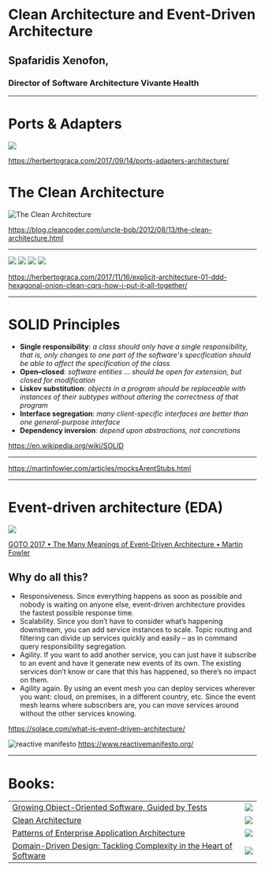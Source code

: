 # Clean Architecture and Event-Driven Architecture
## Spafaridis Xenofon,
### Director of Software Architecture Vivante Health


----

# Ports & Adapters
![](https://herbertograca.files.wordpress.com/2017/03/hexagonal-arch-5-traditional2.png?w=415)

https://herbertograca.com/2017/09/14/ports-adapters-architecture/

# The Clean Architecture
![The Clean Architecture](https://blog.cleancoder.com/uncle-bob/images/2012-08-13-the-clean-architecture/CleanArchitecture.jpg)

https://blog.cleancoder.com/uncle-bob/2012/08/13/the-clean-architecture.html


----

![](https://herbertograca.files.wordpress.com/2018/11/020-explicit-architecture-svg.png?w=1100)
![](https://herbertograca.files.wordpress.com/2018/11/040-explicit-architecture-svg.png?w=1100)
![](https://herbertograca.files.wordpress.com/2018/11/060-explicit-architecture-svg.png?w=1100)
![](https://herbertograca.files.wordpress.com/2018/11/070-explicit-architecture-svg.png?w=1100)

https://herbertograca.com/2017/11/16/explicit-architecture-01-ddd-hexagonal-onion-clean-cqrs-how-i-put-it-all-together/

----

# SOLID Principles

- **Single responsibility**: *a class should only have a single responsibility, that is, only changes to one part of the software's specification should be able to affect the specification of the class*
- **Open–closed**: *software entities ... should be open for extension, but closed for modification*
- **Liskov substitution**: *objects in a program should be replaceable with instances of their subtypes without altering the correctness of that program*
- **Interface segregation**: *many client-specific interfaces are better than one general-purpose interface*
- **Dependency inversion**: *depend upon abstractions, not concretions*

https://en.wikipedia.org/wiki/SOLID

----

https://martinfowler.com/articles/mocksArentStubs.html

----

# Event-driven architecture (EDA)

![](https://chrisrichardson.net/i/sagas/Create_Order_Saga.png)

[GOTO 2017 • The Many Meanings of Event-Driven Architecture • Martin Fowler](https://www.youtube.com/watch?v=STKCRSUsyP0)

## Why do all this?

- Responsiveness. Since everything happens as soon as possible and nobody is waiting on anyone else, event-driven architecture provides the fastest possible response time.
- Scalability. Since you don’t have to consider what’s happening downstream, you can add service instances to scale. Topic routing and filtering can divide up services quickly and easily – as in command query responsibility segregation.
- Agility. If you want to add another service, you can just have it subscribe to an event and have it generate new events of its own. The existing services don’t know or care that this has happened, so there’s no impact on them.
- Agility again. By using an event mesh you can deploy services wherever you want: cloud, on premises, in a different country, etc. Since the event mesh learns where subscribers are, you can move services around without the other services knowing.

https://solace.com/what-is-event-driven-architecture/



![reactive manifesto](https://www.reactivemanifesto.org/images/reactive-traits.svg)
https://www.reactivemanifesto.org/

----

# Books:

|  |  |
|-----------|:-----------:|
|[Growing Object-Oriented Software, Guided by Tests](https://www.goodreads.com/book/show/4268826-growing-object-oriented-software-guided-by-tests)  | ![](https://i.gr-assets.com/images/S/compressed.photo.goodreads.com/books/1348030542l/4268826.jpg) |
|[Clean Architecture](https://www.goodreads.com/book/show/18043011-clean-architecture)                                                              | ![](https://i.gr-assets.com/images/S/compressed.photo.goodreads.com/books/1471680093l/18043011.jpg) |
|[Patterns of Enterprise Application Architecture](https://www.goodreads.com/book/show/70156.Patterns_of_Enterprise_Application_Architecture)       | ![](https://i.gr-assets.com/images/S/compressed.photo.goodreads.com/books/1440294142l/70156.jpg) |
|[ Domain-Driven Design: Tackling Complexity in the Heart of Software](https://www.goodreads.com/book/show/179133.Domain_Driven_Design)             | ![](https://i.gr-assets.com/images/S/compressed.photo.goodreads.com/books/1287493789l/179133.jpg) |
